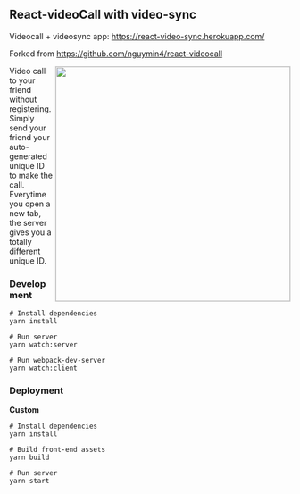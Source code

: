## React-videoCall with video-sync
Videocall + videosync app: https://react-video-sync.herokuapp.com/

Forked from https://github.com/nguymin4/react-videocall

<img align="right" width="420" src="https://raw.githubusercontent.com/nguymin4/react-videocall/master/screenshots/1.png"  alt =" " style="border: solid 1px #d4d4d4" />
  
Video call to your friend without registering. 
Simply send your friend your auto-generated unique ID to make the call.  
Everytime you open a new tab, the server gives you a totally different unique ID.

### Development

```
# Install dependencies
yarn install

# Run server
yarn watch:server

# Run webpack-dev-server
yarn watch:client
```


### Deployment

**Custom**
```
# Install dependencies
yarn install

# Build front-end assets
yarn build

# Run server
yarn start
```

